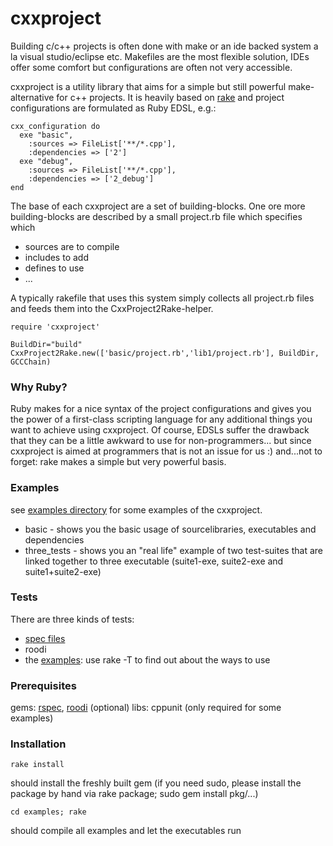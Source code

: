 # cxxproject

Building c/c++ projects is often done with make or an ide backed system a la visual studio/eclipse etc.
Makefiles are the most flexible solution, IDEs offer some comfort but configurations are often not very accessible.

cxxproject is a utility library that aims for a simple but still powerful make-alternative for c++ projects.
It is heavily based on [rake](http://rake.rubyforge.org) and project configurations are formulated as Ruby EDSL, e.g.:

    cxx_configuration do
      exe "basic",
        :sources => FileList['**/*.cpp'],
        :dependencies => ['2']
      exe "debug",
        :sources => FileList['**/*.cpp'],
        :dependencies => ['2_debug']
    end

The base of each cxxproject are a set of building-blocks.
One ore more building-blocks are described by a small project.rb file which specifies which

  * sources are to compile
  * includes to add
  * defines to use
  * ...

A typically rakefile that uses this system simply collects all project.rb files and feeds them into the CxxProject2Rake-helper.

    require 'cxxproject'

    BuildDir="build"
    CxxProject2Rake.new(['basic/project.rb','lib1/project.rb'], BuildDir, GCCChain)

### Why Ruby?

Ruby makes for a nice syntax of the project configurations and gives you the power of a first-class scripting language for any additional things you want to achieve using cxxproject.
Of course, EDSLs suffer the drawback that they can be a little awkward to use for non-programmers... but since cxxproject is aimed at programmers that is not an issue for us :)
and...not to forget: rake makes a simple but very powerful basis.

### Examples

see [examples directory](https://github.com/marcmo/cxxproject/tree/master/example) for some examples of the cxxproject.

* basic - shows you the basic usage of sourcelibraries, executables and dependencies
* three_tests - shows you an "real life" example of two test-suites that are linked together to three executable (suite1-exe, suite2-exe and suite1+suite2-exe)

### Tests

There are three kinds of tests:

* [spec files](https://github.com/marcmo/cxxproject/tree/master/spec)
* roodi
* the [examples](https://github.com/marcmo/cxxproject/tree/master/example): use rake -T to find out about the ways to use

### Prerequisites

gems: [rspec](http://rspec.info/), [roodi](http://roodi.rubyforge.org) (optional)
libs: cppunit (only required for some examples)

### Installation

    rake install

should install the freshly built gem (if you need sudo, please install the package by hand via rake package; sudo gem install pkg/...)

    cd examples; rake 

should compile all examples and let the executables run


